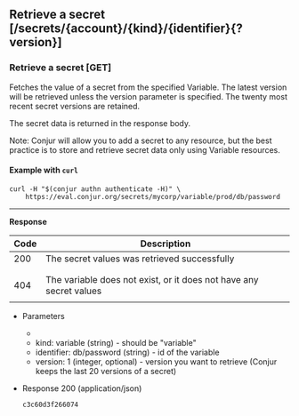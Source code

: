 ## Retrieve a secret [/secrets/{account}/{kind}/{identifier}{?version}]

### Retrieve a secret [GET]

Fetches the value of a secret from the specified Variable. The latest version will be retrieved unless the version parameter is specified. The twenty most recent secret versions are retained.

The secret data is returned in the response body.

Note: Conjur will allow you to add a secret to any resource, but the best practice is to store and retrieve secret data only using Variable resources.

#### Example with `curl`

```
curl -H "$(conjur authn authenticate -H)" \
    https://eval.conjur.org/secrets/mycorp/variable/prod/db/password
```

---

**Response**

| Code | Description                                                  |
|------|--------------------------------------------------------------|
|  200 | The secret values was retrieved successfully                 |
|<!-- include(partials/http_401.md) -->|
|<!-- include(partials/http_403.md) -->|
|  404 | The variable does not exist, or it does not have any secret values |
|<!-- include(partials/http_422.md) -->|

+ Parameters
  + <!-- include(partials/account_param.md) -->
  + kind: variable (string) - should be "variable"
  + identifier: db/password (string) - id of the variable
  + version: 1 (integer, optional) - version you want to retrieve (Conjur keeps the last 20 versions of a secret)

+ Response 200 (application/json)

  ```
  c3c60d3f266074
  ```
